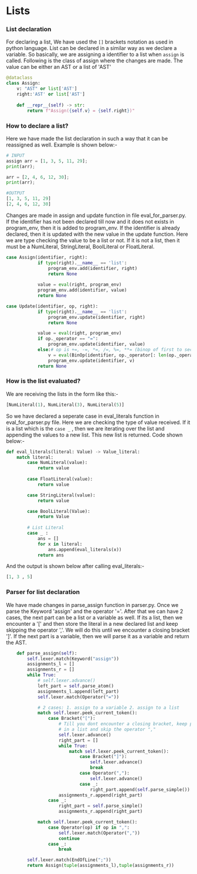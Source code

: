 # Lists

### List declaration


For declaring a list, We have used the `[]` brackets notation as used in python language. List can be declared in a similar way as we declare a variable. So basically, we are assigning a identifier to a list when `assign` is called.
Following is the class of assign where the changes are made. The value can be either an AST or a list of 'AST'

```python
@dataclass
class Assign:
    v: "AST" or list['AST']
    right:'AST' or list['AST']
    
    def __repr__(self) -> str:
        return f"Assign({self.v} = {self.right})"
```

### How to declare a list?

Here we have made the list declaration in such a way that it can be reassigned as well. Example is shown below:-

```python
# INPUT
assign arr = [1, 3, 5, 11, 29];
print(arr);

arr = [2, 4, 6, 12, 30];
print(arr);
```
```python
#OUTPUT
[1, 3, 5, 11, 29]
[2, 4, 6, 12, 30]
```

Changes are made in assign and update function in file eval_for_parser.py. If the identifier has not been declared till now and it does not exists in program_env, then it is added to program_env. If the identifier is already declared, then it is updated with the new value in the update function. Here we are type checking the value to be a list or not. If it is not a list, then it must be a NumLiteral, StringLiteral, BoolLiteral or FloatLiteral.

```python
case Assign(identifier, right):
            if type(right).__name__ == 'list':
                program_env.add(identifier, right)
                return None
            
            value = eval(right, program_env)
            program_env.add(identifier, value)
            return None

case Update(identifier, op, right):
            if type(right).__name__ == 'list':
                program_env.update(identifier, right)
                return None

            value = eval(right, program_env)
            if op._operator == "=":
                program_env.update(identifier, value)
            else:# op is +=, -=, *=, /=, %=, **= (binop of first to second last char)
                v = eval(BinOp(identifier, op._operator[: len(op._operator) -1], right), program_env)
                program_env.update(identifier, v)
            return None 
```

### How is the list evaluated?

We are receiving the lists in the form like this:-

```python
[NumLiteral(1), NumLiteral(3), NumLiteral(5)]
```
So we have declared a seperate case in eval_literals function in eval_for_parser.py file. Here we are checking the type of value received. If it is a list which is the `case _` , then we are iterating over the list and appending the values to a new list. This new list is returned.
Code shown below:-


```python
def eval_literals(literal: Value) -> Value_literal:
    match literal:
        case NumLiteral(value):
            return value
        
        case FloatLiteral(value):
            return value

        case StringLiteral(value):
            return value

        case BoolLiteral(Value):
            return Value
        
        # List Literal
        case _ :
            ans = []
            for x in literal:
                ans.append(eval_literals(x))
            return ans

```
And the output is shown below after calling eval_literals:-

```python
[1, 3 , 5]
```

### Parser for list declaration

We have made changes in parse_assign function in parser.py. Once we parse the Keyword 'assign' and the operator '='. After that we can have 2 cases, the next part can be a list or a variable as well. If its a list, then we encounter a '[' and then store the literal in a new declared list and keep skipping the operator ','. We will do this until we encounter a closing bracket ']'. If the next part is a variable, then we will parse it as a variable and return the AST.

```python
    def parse_assign(self):
        self.lexer.match(Keyword("assign"))
        assignments_l = []
        assignments_r = []
        while True:
            # self.lexer.advance()
            left_part = self.parse_atom()
            assignments_l.append(left_part)
            self.lexer.match(Operator("="))

            # 2 cases: 1. assign to a variable 2. assign to a list
            match self.lexer.peek_current_token():
                case Bracket("["):
                    # Till you dont encounter a closing bracket, keep parsing the expression and store the literals
                    # in a list and skip the operator ","
                    self.lexer.advance()
                    right_part = []
                    while True:
                        match self.lexer.peek_current_token():
                            case Bracket("]"):
                                self.lexer.advance()
                                break
                            case Operator(","):
                                self.lexer.advance()
                            case _:
                                right_part.append(self.parse_simple())
                    assignments_r.append(right_part)
                case _:
                    right_part = self.parse_simple()
                    assignments_r.append(right_part)

            match self.lexer.peek_current_token():
                case Operator(op) if op in ",":
                    self.lexer.match(Operator(","))
                    continue
                case _:
                    break

        self.lexer.match(EndOfLine(";"))
        return Assign(tuple(assignments_l),tuple(assignments_r))
```

